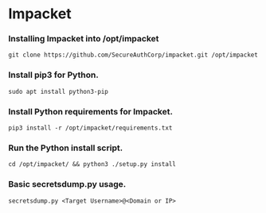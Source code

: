 # Impacket

### Installing Impacket into /opt/impacket

```
git clone https://github.com/SecureAuthCorp/impacket.git /opt/impacket
```

### Install pip3 for Python.
```
sudo apt install python3-pip
```

### Install Python requirements for Impacket.
```
pip3 install -r /opt/impacket/requirements.txt
```

### Run the Python install script.
```
cd /opt/impacket/ && python3 ./setup.py install
```

### Basic secretsdump.py usage.
```
secretsdump.py <Target Username>@<Domain or IP>
```
